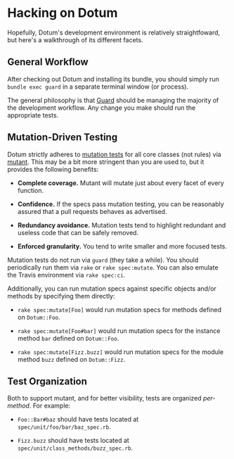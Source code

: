 Hacking on Dotum
=================

Hopefully, Dotum's development environment is relatively straightfoward, but
here's a walkthrough of its different facets.


General Workflow
----------------

After checking out Dotum and installing its bundle, you should simply run
`bundle exec guard` in a separate terminal window (or process).

The general philosophy is that [Guard](https://github.com/guard/guard) should be
managing the majority of the development workflow.  Any change you make should
run the appropriate tests.


Mutation-Driven Testing
-----------------------

Dotum strictly adheres to [mutation tests](tasks/spec/mutate.rake) for all core
classes (not rules) via [mutant](https://github.com/mbj/mutant).  This may be a
bit more stringent than you are used to, but it provides the following benefits:

* **Complete coverage.**  Mutant will mutate just about every facet of every
  function.

* **Confidence.**  If the specs pass mutation testing, you can be reasonably
  assured that a pull requests behaves as advertised.

* **Redundancy avoidance.**  Mutation tests tend to highlight redundant and
  useless code that can be safely removed.

* **Enforced granularity.**  You tend to write smaller and more focused tests.

Mutation tests do not run via `guard` (they take a while).  You should
periodically run them via `rake` or `rake spec:mutate`.  You can also emulate
the Travis environment via `rake spec:ci`.

Additionally, you can run mutation specs against specific objects and/or methods
by specifying them directly:

* `rake spec:mutate[Foo]` would run mutation specs for methods defined on
  `Dotum::Foo`.

* `rake spec:mutate[Foo#bar]` would run mutation specs for the instance method
  `bar` defined on `Dotum::Foo`.

* `rake spec:mutate[Fizz.buzz]` would run mutation specs for the module method
  `buzz` defined on `Dotum::Fizz`.


Test Organization
-----------------

Both to support mutant, and for better visibility, tests are organized
_per-method_.  For example:

* `Foo::Bar#baz` should have tests located at `spec/unit/foo/bar/baz_spec.rb`.

* `Fizz.buzz` should have tests located at
  `spec/unit/class_methods/buzz_spec.rb`.

